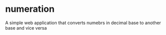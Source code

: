 # numeration
A simple web application that converts numebrs in decimal base to another base and vice versa
